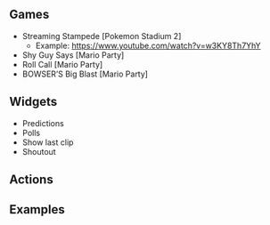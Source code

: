## Games
- Streaming Stampede [Pokemon Stadium 2]
    - Example: https://www.youtube.com/watch?v=w3KY8Th7YhY
- Shy Guy Says [Mario Party]
- Roll Call [Mario Party]
- BOWSER’S Big Blast [Mario Party]
## Widgets
- Predictions
- Polls
- Show last clip
- Shoutout
## Actions
## Examples